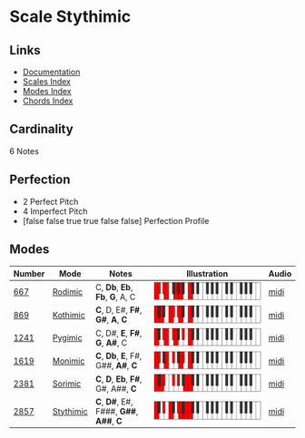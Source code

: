 # Scale Stythimic

## Links

- [Documentation](README.md)
- [Scales Index](Scales.md)
- [Modes Index](Modes.md)
- [Chords Index](Chords.md)

## Cardinality

6 Notes

## Perfection

- 2 Perfect Pitch
- 4 Imperfect Pitch
- [false false true true false false] Perfection Profile

## Modes

| Number | Mode | Notes | Illustration | Audio |
|--------|------|-------|--------------|-------|
| [667](https://ianring.com/musictheory/scales/667) | [Rodimic](ModeRodimic.md) | C, **Db**, **Eb**, **Fb**, **G**, A, C | ![CNaturalRodimic](ModeCNaturalRodimic.png) | [midi](https://github.com/edipermadi/music/blob/main/docs/ModeCNaturalRodimic.mid?raw=true) | 
| [869](https://ianring.com/musictheory/scales/869) | [Kothimic](ModeKothimic.md) | **C**, D, E#, **F#**, **G#**, **A**, **C** | ![CNaturalKothimic](ModeCNaturalKothimic.png) | [midi](https://github.com/edipermadi/music/blob/main/docs/ModeCNaturalKothimic.mid?raw=true) | 
| [1241](https://ianring.com/musictheory/scales/1241) | [Pygimic](ModePygimic.md) | C, D#, **E**, **F#**, **G**, **A#**, C | ![CNaturalPygimic](ModeCNaturalPygimic.png) | [midi](https://github.com/edipermadi/music/blob/main/docs/ModeCNaturalPygimic.mid?raw=true) | 
| [1619](https://ianring.com/musictheory/scales/1619) | [Monimic](ModeMonimic.md) | **C**, **Db**, **E**, F#, G##, **A#**, **C** | ![CNaturalMonimic](ModeCNaturalMonimic.png) | [midi](https://github.com/edipermadi/music/blob/main/docs/ModeCNaturalMonimic.mid?raw=true) | 
| [2381](https://ianring.com/musictheory/scales/2381) | [Sorimic](ModeSorimic.md) | **C**, **D**, **Eb**, **F#**, G#, A##, **C** | ![CNaturalSorimic](ModeCNaturalSorimic.png) | [midi](https://github.com/edipermadi/music/blob/main/docs/ModeCNaturalSorimic.mid?raw=true) | 
| [2857](https://ianring.com/musictheory/scales/2857) | [Stythimic](ModeStythimic.md) | **C**, **D#**, E#, F###, **G##**, **A##**, **C** | ![CNaturalStythimic](ModeCNaturalStythimic.png) | [midi](https://github.com/edipermadi/music/blob/main/docs/ModeCNaturalStythimic.mid?raw=true) | 
